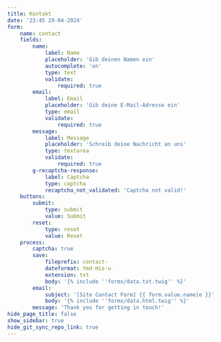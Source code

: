 ```yaml
---
title: Kontakt
date: '23:45 29-04-2024'
form:
    name: contact
    fields:
        name:
            label: Name
            placeholder: 'Gib deinen Namen ein'
            autocomplete: 'on'
            type: text
            validate:
                required: true
        email:
            label: Email
            placeholder: 'Gib deine E-Mail-Adresse ein'
            type: email
            validate:
                required: true
        message:
            label: Message
            placeholder: 'Schreib deine Nachricht an uns'
            type: textarea
            validate:
                required: true
        g-recaptcha-response:
            label: Captcha
            type: captcha
            recaptcha_not_validated: 'Captcha not valid!'
    buttons:
        submit:
            type: submit
            value: Submit
        reset:
            type: reset
            value: Reset
    process:
        captcha: true
        save:
            fileprefix: contact-
            dateformat: Ymd-His-u
            extension: txt
            body: '{% include ''forms/data.txt.twig'' %}'
        email:
            subject: '[Site Contact Form] {{ form.value.name|e }}'
            body: '{% include ''forms/data.html.twig'' %}'
        message: 'Thank you for getting in touch!'
hide_page_title: false
show_sidebar: true
hide_git_sync_repo_link: true
---
```


